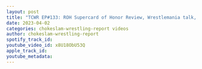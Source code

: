 ```yaml
---
layout: post
title: "TCWR EP#133: ROH Supercard of Honor Review, Wrestlemania talk, Danielson heel turn plus more"
date: 2023-04-02
categories: chokeslam-wrestling-report videos
author: chokeslam-wrestling-report
spotify_track_id: 
youtube_video_id: x8U18ObU53Q
apple_track_id: 
youtube_metadata: 
---
```

